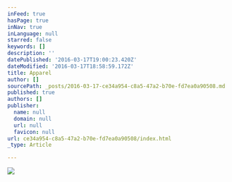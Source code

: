 ```yaml
---
inFeed: true
hasPage: true
inNav: true
inLanguage: null
starred: false
keywords: []
description: ''
datePublished: '2016-03-17T19:00:23.420Z'
dateModified: '2016-03-17T18:58:59.172Z'
title: Apparel
author: []
sourcePath: _posts/2016-03-17-ce34a954-c8a5-47a2-b70e-fd7ea0a90508.md
published: true
authors: []
publisher:
  name: null
  domain: null
  url: null
  favicon: null
url: ce34a954-c8a5-47a2-b70e-fd7ea0a90508/index.html
_type: Article

---
```

![](https://the-grid-user-content.s3-us-west-2.amazonaws.com/c8b21a3b-8c2d-462e-8757-4c4d6043793f.png)